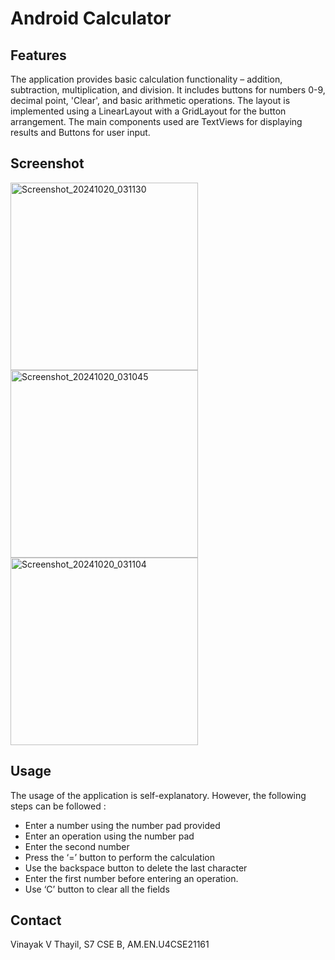 # Android Calculator

## Features
The application provides basic calculation functionality – addition, subtraction, multiplication, and division. It includes buttons for numbers 0-9, decimal point, 'Clear', and basic arithmetic operations. The layout is implemented using a LinearLayout with a GridLayout for the button arrangement. The main components used are TextViews for displaying results and Buttons for user input.

## Screenshot
<img src="https://github.com/user-attachments/assets/f893eb98-1623-4dbf-8d80-81ab64cf1fd0" width="300" alt="Screenshot_20241020_031130">
<img src="https://github.com/user-attachments/assets/dc228360-9e5f-44ae-a567-de9f842f1f1d" width="300" alt="Screenshot_20241020_031045">
<img src="https://github.com/user-attachments/assets/1e44d61e-c965-4c31-bba5-5912d4fe4327" width="300" alt="Screenshot_20241020_031104">

## Usage
The usage of the application is self-explanatory. However, the following steps can be followed :

* Enter a number using the number pad provided
* Enter an operation using the number pad
* Enter the second number 
* Press the ‘=’ button to perform the calculation
* Use the backspace button to delete the last character
* Enter the first number before entering an operation.
* Use ‘C’ button to clear all the fields

## Contact
Vinayak V Thayil, S7 CSE B, AM.EN.U4CSE21161
